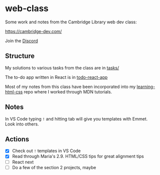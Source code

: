 # web-class

Some work and notes from the Cambridge Library web dev class:

https://cambridge-dev.com/

Join the [Discord](https://discord.gg/wAMEqRMbdm)

## Structure

My solutions to various tasks from the class are in [tasks/](./tasks/)

The to-do app written in React is in [todo-react-app](./todo-react-app/)

Most of my notes from this class have been incorporated into my [learning-html-css](https://github.com/rlivings39/learning-html-css) repo where I worked through MDN tutorials.

## Notes

In VS Code typing `!` and hitting tab will give you templates with Emmet. Look into others.

## Actions
- [x] Check out `!` templates in VS Code
- [x] Read through Maria's 2.9. HTML/CSS tips for great alignment tips
- [ ] React next
- [ ] Do a few of the section 2 projects, maybe
